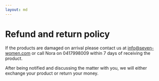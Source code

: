 ```yaml
---
layout: md
---
```

# Refund and return policy

If the products are damaged on arrival please contact us at info@seven-women.com or call Nora on 0417998009 within 7 days of receiving the product.

After being notified and discussing the matter with you, we will either exchange your product or return your money.
